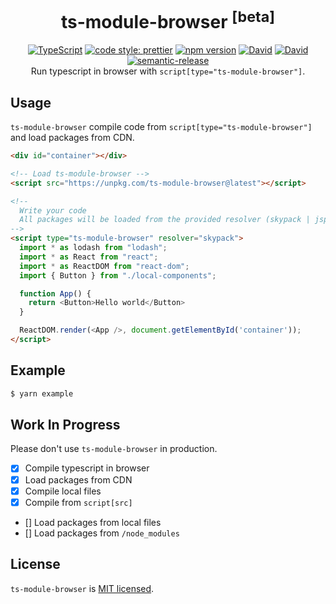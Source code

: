 <h1 align="center">
  ts-module-browser <sup>[beta]</sup>
</h1>

<div align="center">
  <a href="http://www.typescriptlang.org/"><img src="https://img.shields.io/badge/%3C%2F%3E-TypeScript-%230074c1.svg" alt="TypeScript" /></a>
  <a href="https://github.com/prettier/prettier"><img src="https://img.shields.io/badge/code_style-prettier-f8bc45.svg" alt="code style: prettier" /></a>
  <a href="https://www.npmjs.com/package/ts-module-browser"><img src="https://badge.fury.io/js/ts-module-browser.svg" alt="npm version" /></a>
  <a href="https://david-dm.org/iam-medvedev/ts-module-browser"><img src="https://status.david-dm.org/gh/iam-medvedev/ts-module-browser.svg" alt="David" /></a>
  <a href="https://david-dm.org/iam-medvedev/ts-module-browser"><img src="https://status.david-dm.org/gh/iam-medvedev/ts-module-browser.svg?type=dev" alt="David" /></a>
  <a href="https://github.com/semantic-release/semantic-release"><img src="https://img.shields.io/badge/%20%20%F0%9F%93%A6%F0%9F%9A%80-semantic--release-e10079.svg" alt="semantic-release" /></a>
</div>

<div align="center">
  Run typescript in browser with <code>script[type="ts-module-browser"]</code>.
</div>

## Usage

`ts-module-browser` compile code from `script[type="ts-module-browser"]` and load packages from CDN.

```html
<div id="container"></div>

<!-- Load ts-module-browser -->
<script src="https://unpkg.com/ts-module-browser@latest"></script>

<!--
  Write your code
  All packages will be loaded from the provided resolver (skypack | jspm)
-->
<script type="ts-module-browser" resolver="skypack">
  import * as lodash from "lodash";
  import * as React from "react";
  import * as ReactDOM from "react-dom";
  import { Button } from "./local-components";

  function App() {
    return <Button>Hello world</Button>
  }

  ReactDOM.render(<App />, document.getElementById('container'));
</script>
```

## Example
```bash
$ yarn example
```

## Work In Progress
Please don't use `ts-module-browser` in production.

- [x] Compile typescript in browser
- [x] Load packages from CDN
- [x] Compile local files
- [x] Compile from `script[src]`
- [] Load packages from local files
- [] Load packages from `/node_modules`

## License

`ts-module-browser` is [MIT licensed](./LICENSE).
